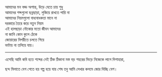 আমাদের মন বড্ড অশান্ত, উড়ে যেতে চায় শুধু  
আমাদের শব্দগুলো ছন্নছাড়া, লুকিয়ে রাখতে পারি না  
আমাদের নিয়মগুলো বাধ্যবাধকতা মানে না  
দরকারে তৈরে করে নতুন নিয়ম  
এই হালছাড়া নৌকোর মতো জীবন আমাদের  
না জানি কোন কুলে ঠেকে  
জোয়ারের বিপরীতে চলতে গিয়ে  
ভাটায় না তলিয়ে যায়।

--------
এসেছি আমি কবি হতে
শব্দের নেই ঠিক ঠিকানা
মস্ত বড় শহরের ভিড়ে
নিজেকে লাগে দিশাহারা,

ছন্দ মিলাতে বেগ পেতে হয়
গল্প হয়ে যায় শেষ
তবু আমি লেখার কলমে
জোর দিচ্ছি বেশ।